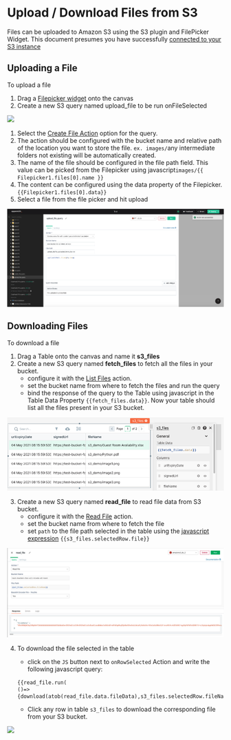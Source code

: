 # Upload / Download Files from S3

Files can be uploaded to Amazon S3 using the S3 plugin and FilePicker Widget. This document presumes you have successfully [connected to your S3 instance](../datasource-reference/querying-amazon-s3.md)

## Uploading a File

To upload a file

1. Drag a [Filepicker widget](../widget-reference/filepicker.md) onto the canvas
2. Create a new S3 query named upload\_file to be run onFileSelected

![](../.gitbook/assets/file-upload%20%282%29.gif)

1. Select the [Create File Action](../datasource-reference/querying-amazon-s3.md#create-file) option for the query.
2. The action should be configured with the bucket name and relative path of the location you want to store the file. `ex. images/`any intermediate folders not existing will be automatically created.
3. The name of the file should be configured in the file path field. This value can be picked from the Filepicker using javascript`images/{{ Filepicker1.files[0].name }}`
4. The content can be configured using the data property of the Filepicker. `{{Filepicker1.files[0].data}}`
5. Select a file from the file picker and hit upload

![Click to expand](../.gitbook/assets/amazon_s3_upload_query_using_filepicker.png)

## Downloading Files

To download a file

1. Drag a Table onto the canvas and name it **s3\_files**
2. Create a new S3 query named **fetch\_files** to fetch all the files in your bucket. 
   - configure it with the [List 
   Files](../datasource-reference/querying-amazon-s3.md#list-files-in-bucket) action. 
   - set the bucket name from where to fetch the files and run the query
   - bind the response of the query to the Table using javascript in the Table Data Property `{{fetch_files.data}}`. 
     Now your table should list all the files present in your S3 bucket.

![Click to expand](../.gitbook/assets/bind-list-files-to-table.png)

3. Create a new S3 query named **read\_file** to read file data from S3 bucket.
   - configure it with the [Read File](../datasource-reference/querying-amazon-s3.md#read-file)
   action.
   - set the bucket name from where to fetch the file
   - set `path` to the file path selected in the table using the [javascript expression](writing-javascript-in-appsmith.md) `{{s3_files.selectedRow.file}}`
   
![Click to expand](../.gitbook/assets/s3-read-file-query.png)

4. To download the file selected in the table
   - click on the `JS` button next to `onRowSelected` Action and write the 
   following javascript query:

   ```text
   {{read_file.run(
   ()=>{download(atob(read_file.data.fileData),s3_files.selectedRow.fileName.split("/").pop())})}}
   ```
   
   - Click any row in table `s3_files` to download the corresponding file from your S3 bucket.

![](../.gitbook/assets/s3-download-using-js.gif)

<!---
Commenting out the below lines till https://github.com/appsmithorg/appsmith/issues/4262 is closed

1. Create a new S3 query for the `onRowSelected` action named **read\_file**

![](../.gitbook/assets/create-action-on-row-selected.gif)

1. Configure the **read\_file** query with the [Read File](../datasource-reference/querying-amazon-s3.md#read-file) 

   action.

2. Configure the bucket name in the query
3. Pass the file path selected in the table to the query using the [javascript expression](writing-javascript-in-appsmith.md) `{{s3_files.selectedRow.file}}`

![Click to expand](../.gitbook/assets/s3-read-file-query.png)

1. Configure the `onSuccess` action of the `onRowSelected` Action in the Table to `Download`.
2. Configure the download function with
   1. **Data to Download:** `{{atob(read_file.data.fileData)}}`
   2. File name with extension:`{{s3_files.selectedRow.fileName.split("/").pop()}}`

![Click to expand](../.gitbook/assets/configure-download-on-success.png)

-->


